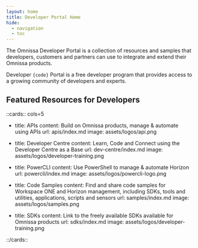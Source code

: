 ```yaml
---
layout: home
title: Developer Portal Home
hide:
  - navigation
  - toc
---
```


The Omnissa Developer Portal is a collection of resources and samples that developers, customers and partners can use to integrate and extend their Omnissa products.

Developer `{code}` Portal is a free developer program that provides access to a growing community of developers and experts.  

## Featured Resources for Developers

::cards:: cols=5

- title: APIs
  content: Build on Omnissa products, manage & automate using APIs
  url: apis/index.md
  image: assets/logos/api.png

- title: Developer Centre
  content: Learn, Code and Connect using the Developer Centre as a Base
  url: dev-centre/index.md
  image: assets/logos/developer-training.png

- title: PowerCLI
  content: Use PowerShell to manage & automate Horizon
  url: powercli/index.md
  image: assets/logos/powercli-logo.png

- title: Code Samples
  content: Find and share code samples for Workspace ONE and Horizon management, including SDKs, tools and utilities, applications, scripts and sensors
  url: samples/index.md
  image: assets/logos/samples.png

- title: SDKs
  content: Link to the freely available SDKs available for Omnissa products
  url: sdks/index.md
  image: assets/logos/developer-training.png

::/cards::

<!-- - title: Terraform
  content: Infrastructure as code for Omnissa Products
  url: terraform/index.md
  image: assets/logos/HashiCorpTerraform-logo.png -->
